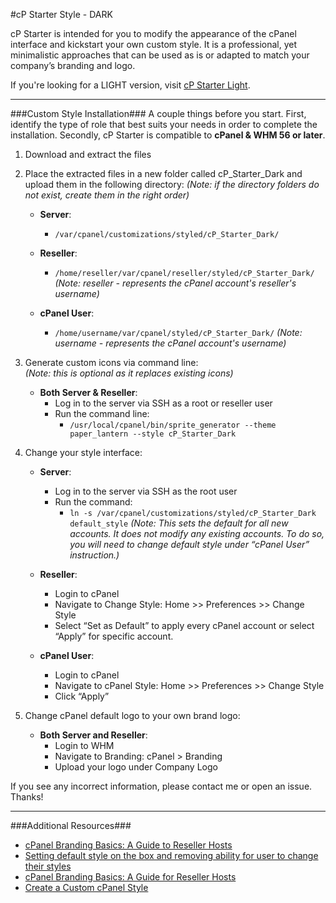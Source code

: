 #cP Starter Style - DARK

cP Starter is intended for you to modify the appearance of the cPanel interface and kickstart your own custom style. It is a professional, yet minimalistic approaches that can be used as is or adapted to match your company’s branding and logo. 

If you're looking for a LIGHT version, visit [cP Starter Light](https://github.com/longster/cP-Starter-Light).


--------------------------

###Custom Style Installation###
A couple things before you start.  First, identify the type of role that best suits your needs in order to complete the installation. Secondly, cP Starter is compatible to **cPanel & WHM 56 or later**. 

1. Download and extract the files

2. Place the extracted files in a new folder called cP_Starter_Dark and upload them in the following directory: 
*(Note: if the directory folders do not exist, create them in the right order)*

    - **Server**: 
        + `/var/cpanel/customizations/styled/cP_Starter_Dark/`
        
    - **Reseller**: 
        + `/home/reseller/var/cpanel/reseller/styled/cP_Starter_Dark/` *(Note: reseller - represents the cPanel account's reseller's username)*
        
    - **cPanel User**: 
        + `/home/username/var/cpanel/styled/cP_Starter_Dark/` *(Note: username - represents the cPanel account's username)*

3. Generate custom icons via command line:  
*(Note: this is optional as it replaces existing icons)*

    - **Both Server & Reseller**:
        + Log in to the server via SSH as a root or reseller user
        + Run the command line: 
            - `/usr/local/cpanel/bin/sprite_generator --theme paper_lantern --style cP_Starter_Dark`

4. Change your style interface:

    - **Server**:
        + Log in to the server via SSH as the root user
        + Run the command: 
            - `ln -s /var/cpanel/customizations/styled/cP_Starter_Dark default_style` 
            *(Note: This sets the default for all new accounts. It does not modify any existing accounts. To do so, you will need to change default style under “cPanel User” instruction.)*
            
    - **Reseller**: 
        + Login to cPanel
        + Navigate to Change Style: Home >> Preferences >> Change Style
        + Select “Set as Default” to apply every cPanel account or select “Apply” for specific account.
        
    - **cPanel User**:
        + Login to cPanel
        + Navigate to cPanel Style: Home >> Preferences >> Change Style
        + Click “Apply”

5. Change cPanel default logo to your own brand logo:

    - **Both Server and Reseller**:
        + Login to WHM
        + Navigate to Branding:  cPanel > Branding 
        + Upload your logo under Company Logo


If you see any incorrect information, please contact me or open an issue. Thanks!

--------------------------

###Additional Resources###
- [cPanel Branding Basics: A Guide to Reseller Hosts](https://blog.cpanel.com/cpanel-branding-basics-a-guide-for-reseller-hosts/)
- [Setting default style on the box and removing ability for user to change their styles](https://blog.cpanel.com/how-to-set-a-default-style-with-paper-lantern/)
- [cPanel Branding Basics: A Guide for Reseller Hosts](https://blog.cpanel.com/cpanel-branding-basics-a-guide-for-reseller-hosts/)
- [Create a Custom cPanel Style](https://documentation.cpanel.net/display/SDK/Tutorial+-+Create+a+Custom+cPanel+Style)




